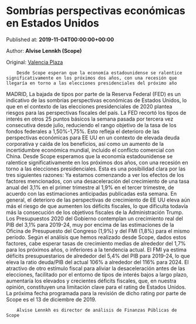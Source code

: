 
# Sombrías perspectivas económicas en Estados Unidos

Published at: **2019-11-04T00:00:00+00:00**

Author: **Alvise Lennkh (Scope)**

Original: [Valencia Plaza](https://valenciaplaza.com/sombrias-perspectivas-economicas-en-estados-unidos)


        Desde Scope esperan que la economía estadounidense se ralentice significativamente en los próximos dos años, con una recesión que llegaría en torno a las elecciones presidenciales del próximo año
      
MADRID, La bajada de tipos por parte de la Reserva Federal (FED) es un indicativo de las sombrías perspectivas económicas de Estados Unidos, lo que en el contexto de las elecciones presidenciales de 2020 plantea riesgos para las perspectivas fiscales del país. La FED recortó los tipos de interés en otros 25 puntos básicos la semana pasada por tercera vez consecutiva desde julio, reduciendo el rango objetivo de la tasa de los fondos federales a 1,50%-1,75%. Esto refleja el deterioro de las perspectivas económicas para EE UU en un contexto de elevada deuda corporativa y caída de los beneficios, así como un aumento de la incertidumbre económica mundial, incluido el conflicto comercial con China.
Desde Scope esperamos que la economía estadounidense se ralentice significativamente en los próximos dos años, con una recesión en torno a las elecciones presidenciales. Esta es una posibilidad clara por las tres siguientes razones:
Ya estamos comenzando a ver los efectos de los factores mencionados, con una desaceleración del crecimiento de una tasa anual del 3,1% en el primer trimestre al 1,9% en el tercer trimestre, de acuerdo con las estimaciones anticipadas publicadas esta semana.
En general, el deterioro de las perspectivas de crecimiento de EE UU eleva aún más el riesgo de que aumenten los déficits fiscales, lo que dificulta todavía más la consecución de los objetivos fiscales de la Administración Trump. Los Presupuestos 2020 del Gobierno contemplan un crecimiento real del PIB del 3,1% para 2019-24, muy por encima de las estimaciones de la Oficina de Presupuesto del Congreso (1,9%) y del FMI (1,8%) para el mismo período.
Según el análisis que hemos realizado desde Scope, dados estos factores, cabe esperar tasas de crecimiento medias de alrededor del 1,7% para los próximos años, o inferiores a la tendencia actual. El FMI ya estima déficits presupuestarios de alrededor del 5,4% del PIB para 2019-24, lo que eleva la ratio deuda/PIB del actual 106% a alrededor del 116% para 2024.
El atractivo de otro estímulo fiscal para aliviar la desaceleración antes de las elecciones, facilitado por el entorno de tipos de interés bajos a largo plazo, aumentaría los elevados y crecientes déficits fiscales, que, en nuestra opinión, constituyen una limitación clave para el rating de Estados Unidos. La próxima fecha programada para la revisión de dicho rating por parte de Scope es el 13 de diciembre de 2019.

        Alvise Lennkh es director de análisis de Finanzas Públicas de Scope 
      
